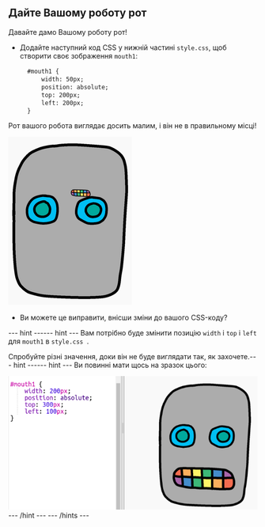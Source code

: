 ## Дайте Вашому роботу рот

Давайте дамо Вашому роботу рот!

- Додайте наступний код CSS у нижній частині `style.css`, щоб створити своє зображення `mouth1`:
    
        #mouth1 {
            width: 50px;
            position: absolute;
            top: 200px;
            left: 200px;
        }
        

Рот вашого робота виглядає досить малим, і він не в правильному місці!

![скріншот](images/robot-mouth.png)

- Ви можете це виправити, внісши зміни до вашого CSS-коду?

\--- hint \---\--- hint \--- Вам потрібно буде змінити позицію `width` і `top` і `left` для `mouth1` в `style.css `.

Спробуйте різні значення, доки він не буде виглядати так, як захочете.\--- hint \---\--- hint \--- Ви повинні мати щось на зразок цього:

![скріншот](images/robot-mouth-code.png) \--- /hint \--- \--- /hints \---